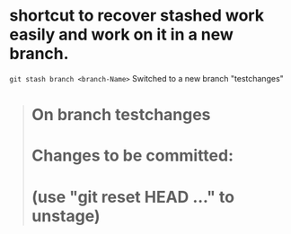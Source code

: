 shortcut to recover stashed work easily and work on it in a new branch.
=======================================================================

`git stash branch <branch-Name>`
Switched to a new branch "testchanges"
> # On branch testchanges
> # Changes to be committed:
> #   (use "git reset HEAD <file>..." to unstage)
> #